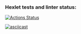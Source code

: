### Hexlet tests and linter status:
[![Actions Status](https://github.com/roza-ts/python-project-50/workflows/hexlet-check/badge.svg)](https://github.com/roza-ts/python-project-50/actions)

[![asciicast](https://asciinema.org/a/558234.svg)](https://asciinema.org/a/558234)
